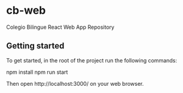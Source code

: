 # cb-web

Colegio Bilingue React Web App Repository

## Getting started

To get started, in the root of the project run the following commands:

npm install
npm run start

Then open http://localhost:3000/ on your web browser.

